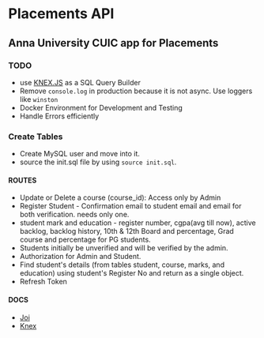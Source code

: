 # Placements API

## Anna University CUIC app for Placements

### TODO

- use [KNEX.JS](http://knexjs.org/) as a SQL Query Builder
- Remove `console.log` in production because it is not async. Use loggers like `winston`
- Docker Environment for Development and Testing
- Handle Errors efficiently

### Create Tables

- Create MySQL user and move into it.
- source the init.sql file by using `source init.sql`.

#### ROUTES

- Update or Delete a course (course_id): Access only by Admin
- Register Student - Confirmation email to student email and email for both verification. needs only one.
- student mark and education - register number, cgpa(avg till now), active backlog, backlog history, 10th & 12th Board and percentage, Grad course and percentage for PG students.
- Students initially be unverified and will be verified by the admin.
- Authorization for Admin and Student.
- Find student's details (from tables student, course, marks, and education) using student's Register No and return as a single object.
- Refresh Token

#### DOCS

- [Joi](https://joi.dev/api/?v=17.3.0)
- [Knex](http://knexjs.org/)
